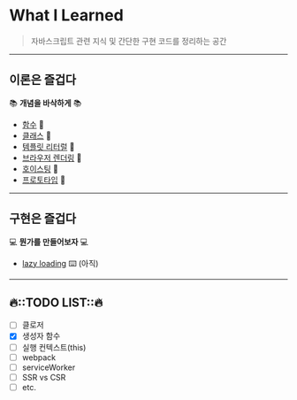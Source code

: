 # What I Learned
> 자바스크립트 관련 지식 및 간단한 구현 코드를 정리하는 공간

---
## 이론은 즐겁다
📚 **개념을 바삭하게** 📚
-  [함수](./content/함수) 📝 
-  [클래스](./content/클래스) 📝
-  [템플릿 리터럴](./content/템플릿리터럴) 📝
-  [브라우저 렌더링](./content/rendering) 📝
-  [호이스팅](./content/호이스팅) 📝
-  [프로토타입](./content/프로토타입) 📝

---
## 구현은 즐겁다
💻 **뭔가를 만들어보자** 💻
- [lazy loading](./) ⌨️ (아직)

--- 
## 🔥::TODO LIST::🔥
- [ ] 클로저
- [X] 생성자 함수
- [ ] 실행 컨텍스트(this)
- [ ] webpack
- [ ] serviceWorker
- [ ] SSR vs CSR
- [ ] etc.
